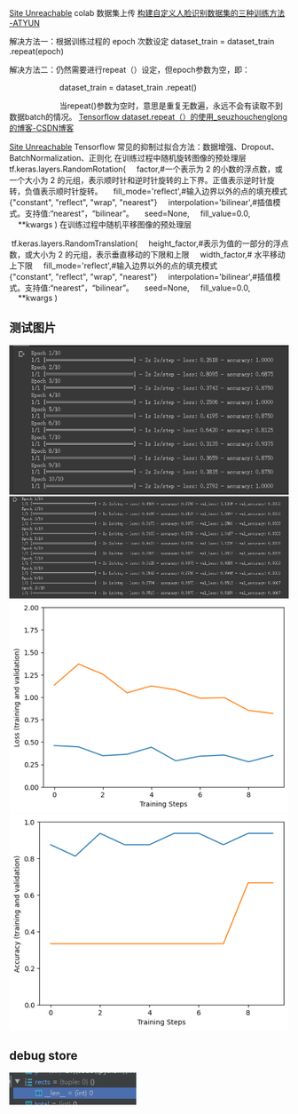 [Site Unreachable](https://blog.csdn.net/icebearand77/article/details/123094530) colab 数据集上传
[构建自定义人脸识别数据集的三种训练方法 -ATYUN](http://www.atyun.com/22853.html)

解决方法一：根据训练过程的 epoch 次数设定 dataset_train = dataset_train .repeat(epoch)

解决方法二：仍然需要进行repeat（）设定，但epoch参数为空，即：

                       dataset_train = dataset_train .repeat()

                       当repeat()参数为空时，意思是重复无数遍，永远不会有读取不到数据batch的情况。
[Tensorflow dataset.repeat（）的使用_seuzhouchenglong的博客-CSDN博客](https://blog.csdn.net/seuzhouchenglong/article/details/104047784)

[Site Unreachable](https://blog.csdn.net/m0_57190374/article/details/127373965)  Tensorflow 常见的抑制过拟合方法：数据增强、Dropout、BatchNormalization、正则化
在训练过程中随机旋转图像的预处理层
tf.keras.layers.RandomRotation(
    factor,#一个表示为 2 的小数的浮点数，或一个大小为 2 的元组，表示顺时针和逆时针旋转的上下界。正值表示逆时针旋转，负值表示顺时针旋转。
    fill_mode='reflect',#输入边界以外的点的填充模式{"constant", "reflect", "wrap", "nearest"}
    interpolation='bilinear',#插值模式。支持值:“nearest”，“bilinear”。
    seed=None,
    fill_value=0.0,
    **kwargs
)
在训练过程中随机平移图像的预处理层

 tf.keras.layers.RandomTranslation(
    height_factor,#表示为值的一部分的浮点数，或大小为 2 的元组，表示垂直移动的下限和上限
    width_factor,# 水平移动上下限
    fill_mode='reflect',#输入边界以外的点的填充模式{"constant", "reflect", "wrap", "nearest"}
    interpolation='bilinear',#插值模式。支持值:“nearest”，“bilinear”。
    seed=None,
    fill_value=0.0,
    **kwargs
)

## 测试图片
![](https://raw.githubusercontent.com/acdefg/cdn/main/obsidian/20230407213637.png)
![](https://raw.githubusercontent.com/acdefg/cdn/main/obsidian/20230407214526.png)
![](https://raw.githubusercontent.com/acdefg/cdn/main/obsidian/20230407214540.png)
![](https://raw.githubusercontent.com/acdefg/cdn/main/obsidian/20230407214548.png)

## debug store
![](https://raw.githubusercontent.com/acdefg/cdn/main/obsidian/20230407231422.png)
